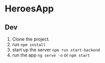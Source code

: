 # HeroesApp

## Dev

1. Clone the project.
2. run ```npm install```
3. start up the server ```npm run start-backend```
4. run the app ```ng serve -o``` or ```npm start```
